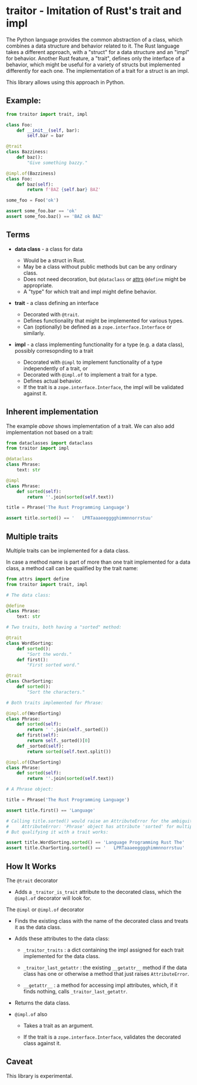 # traitor - Imitation of Rust's trait and impl

The Python language provides the common abstraction of a class, which combines a data structure and behavior related to it.  The Rust language takes a different approach, with a "struct" for a data structure and an "impl" for behavior.  Another Rust feature, a "trait", defines only the interface of a behavior, which might be useful for a variety of structs but implemented differently for each one.  The implementation of a trait for a struct is an impl.

This library allows using this approach in Python.

## Example:

```python
from traitor import trait, impl

class Foo:
    def __init__(self, bar):
        self.bar = bar

@trait
class Bazziness:
    def baz():
        "Give something bazzy."

@impl.of(Bazziness)
class Foo:
    def baz(self):
        return f'BAZ {self.bar} BAZ'

some_foo = Foo('ok')

assert some_foo.bar == 'ok'
assert some_foo.baz() == 'BAZ ok BAZ'
```

## Terms

* **data class** - a class for data
  
  * Would be a struct in Rust.
  * May be a class without public methods but can be any ordinary class.
  * Does not need decoration, but `@dataclass` or [attrs](https://www.attrs.org) `@define` might be appropriate.
  * A "type" for which trait and impl might define behavior.

* **trait** - a class defining an interface
  
  * Decorated with `@trait`.
  * Defines functionality that might be implemented for various types.
  * Can (optionally) be defined as a `zope.interface.Interface` or similarly.

* **impl** - a class implementing functionality for a type (e.g. a data class), possibly corresopnding to a trait
  
  * Decorated with `@impl` to implement functionality of a type independently of a trait, or
  * Decorated with `@impl.of` to implement a trait for a type.
  * Defines actual behavior.
  * If the trait is a `zope.interface.Interface`, the impl will be validated against it.

## Inherent implementation

The example *above* shows implementation of a trait.  We can also add implementation not based on a trait:

```python
from dataclasses import dataclass
from traitor import impl

@dataclass
class Phrase:
    text: str

@impl
class Phrase:
    def sorted(self):
        return ''.join(sorted(self.text))

title = Phrase('The Rust Programming Language')

assert title.sorted() == '   LPRTaaaeegggghimmnnorrstuu'
```

## Multiple traits

Multiple traits can be implemented for a data class.

In case a method name is part of more than one trait implemented for a data class, a method call can be qualified by the trait name:

```python
from attrs import define
from traitor import trait, impl

# The data class:

@define
class Phrase:
    text: str

# Two traits, both having a "sorted" method:

@trait
class WordSorting:
    def sorted():
        "Sort the words."
    def first():
        "First sorted word."

@trait
class CharSorting:
    def sorted():
        "Sort the characters."

# Both traits implemented for Phrase:

@impl.of(WordSorting)
class Phrase:
    def sorted(self):
        return ' '.join(self._sorted())
    def first(self):
        return self._sorted()[0]
    def _sorted(self):
        return sorted(self.text.split())

@impl.of(CharSorting)
class Phrase:
    def sorted(self):
        return ''.join(sorted(self.text))

# A Phrase object:

title = Phrase('The Rust Programming Language')

assert title.first() == 'Language'

# Calling title.sorted() would raise an AttributeError for the ambiguity:
#     AttributeError: 'Phrase' object has attribute 'sorted' for multiple traits
# But qualifying it with a trait works:

assert title.WordSorting.sorted() == 'Language Programming Rust The'
assert title.CharSorting.sorted() == '   LPRTaaaeegggghimmnnorrstuu'
```

## How It Works

The `@trait` decorator

- Adds a `_traitor_is_trait` attribute to the decorated class, which the `@impl.of` decorator will look for.

The `@impl` or `@impl.of` decorator

- Finds the existing class with the name of the decorated class and treats it as the data class.

- Adds these attributes to the data class:
  
  - `_traitor_traits` : a dict containing the impl assigned for each trait implemented for the data class.
  
  - `_traitor_last_getattr` : the existing `__getattr__` method if the data class has one or otherwise  a  method that just raises `AttributeError`.
  
  - `__getattr__` : a method for accessing impl attributes, which, if it finds nothing, calls `_traitor_last_getattr`.

- Returns the data class.

- `@impl.of` also
  
  - Takes a trait as an argument.
  
  - If the trait is a `zope.interface.Interface`, validates the decorated class against it.

## Caveat

This library is experimental.

